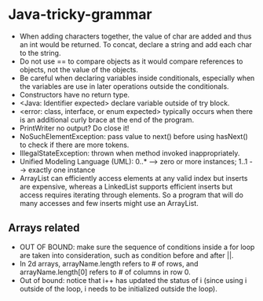 # Java-tricky-grammar

- When adding characters together, the value of char are added and thus an int would be returned. To concat, declare a string and add each char to the string.
- Do not use == to compare objects as it would compare references to objects, not the value of the objects.
- Be careful when declaring variables inside conditionals, especially when the variables are use in later operations outside the conditionals.
- Constructors have no return type.
- <Java: Identifier expected> declare variable outside of try block.
- <error: class, interface, or enum expected> typically occurs when there is an additional curly brace at the end of the program.
- PrintWriter no output? Do close it!
- NoSuchElementException: pass value to next() before using hasNext() to check if there are more tokens.
- IllegalStateException: thrown when method invoked inappropriately.
- Unified Modeling Language (UML): 0..* --> zero or more instances; 1..1 --> exactly one instance
- ArrayList can efficiently access elements at any valid index but inserts are expensive, whereas a LinkedList supports efficient inserts but access requires iterating through elements. So a program that will do many accesses and few inserts might use an ArrayList.

## Arrays related
- OUT OF BOUND: make sure the sequence of conditions inside a for loop are taken into consideration, such as condition before and after ||.
- In 2d arrays, arrayName.length refers to # of rows, and arrayName.length[0] refers to # of columns in row 0.
- Out of bound: notice that i++ has updated the status of i (since using i outside of the loop, i needs to be initialized outside the loop).

